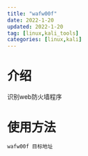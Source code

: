 ```yaml
---
title: "wafw00f"
date: 2022-1-20
updated: 2022-1-20
tag: [linux,kali_tools]
categories: [linux,kali]
---
```

# 介绍

识别web防火墙程序

# 使用方法

```sh
wafw00f 目标地址
```